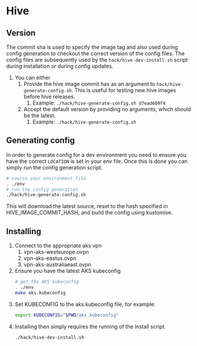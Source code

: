 # Hive

## Version

The commit sha is used to specify the image tag and also used during config generation to checkout the correct version of the config files. The config files are subsequently used by the `hack/hive-dev-install.sh` script during installation or during config updates.

1. You can either
   1. Provide the hive image commit has as an argument to `hack/hive-generate-config.sh`. This is useful for testing new hive images before hive releases.
      1. Example: `./hack/hive-generate-config.sh d7ead609f4`
   2. Accept the default version by providing no arguments, which should be the latest.
      1. Example: `./hack/hive-generate-config.sh`

## Generating config

In order to generate config for a dev environment you need to ensure you have the correct `LOCATION` is set in your env file. Once this is done you can simply run the config generation script.

```bash
# source your environment file
. ./env
# run the config generation
./hack/hive-generate-config.sh
```

This will download the latest source, reset to the hash specified in HIVE_IMAGE_COMMIT_HASH, and build the config using kustomise.

## Installing

1. Connect to the appropriate aks vpn
   1. vpn-aks-westeurope.ovpn
   2. vpn-aks-eastus.ovpn
   3. vpn-aks-australiaeast.ovpn
2. Ensure you have the latest AKS kubeconfig  
    ```bash
    # get the AKS kubeconfig
    . ./env
    make aks.kubeconfig
    ```
3. Set KUBECONFIG to the aks.kubeconfig file, for example:
    ```bash
    export KUBECONFIG="$PWD/aks.kubeconfig"
    ```
4. Installing then simply requires the running of the install script.
    ```bash
    ./hack/hive-dev-install.sh
    ```
